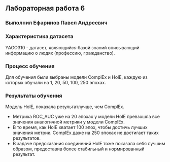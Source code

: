 ## Лабораторная работа 6

### Выполнил Ефаринов Павел Андреевич

### Характеристика датасета

YAGO310 - датасет, являющийся базой знаний описывающий информацию о людях (профессию, гражданство).

### Процесс обучения

Для обучения были выбраны  модели ComplEx и HolE, каждую из которых обучали на 1, 20, 50, 100, 250 эпохах.

### Результаты обучения

Модель HolE, показала результатлучше,  чем ComplEx. 

- Метрика ROC_AUC уже на 20 эпохах у модели HolE превзошла  все значения аналогичной метрики у модели ComplEx. 
- В то время, как HolE хватает 100 эпох, чтобы достичь лучших значения метрик. ComplEx даже на 250 эпохах не достигает таких результатов. 
- В задаче предсказания соединений HolE тоже показала себя лучшим образом, предоставив более стабильный и нормированный результат.